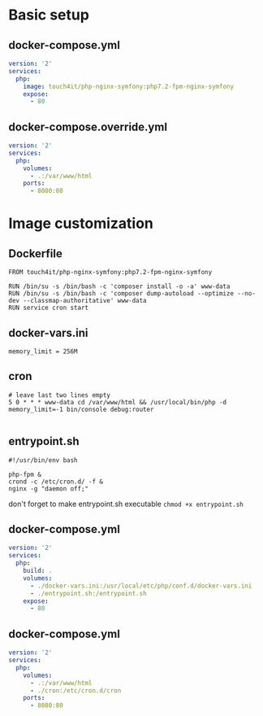 # Basic setup

## docker-compose.yml

```yaml
version: '2'
services:
  php:
    image: touch4it/php-nginx-symfony:php7.2-fpm-nginx-symfony
    expose:
      - 80
```

## docker-compose.override.yml

```yaml
version: '2'
services:
  php:
    volumes:
      - .:/var/www/html
    ports:
      - 8080:80
```

# Image customization

## Dockerfile

```
FROM touch4it/php-nginx-symfony:php7.2-fpm-nginx-symfony

RUN /bin/su -s /bin/bash -c 'composer install -o -a' www-data
RUN /bin/su -s /bin/bash -c 'composer dump-autoload --optimize --no-dev --classmap-authoritative' www-data
RUN service cron start
```

## docker-vars.ini

```
memory_limit = 256M
```

## cron

```
# leave last two lines empty
5 0 * * * www-data cd /var/www/html && /usr/local/bin/php -d memory_limit=-1 bin/console debug:router


```

## entrypoint.sh

```
#!/usr/bin/env bash

php-fpm &
crond -c /etc/cron.d/ -f &
nginx -g "daemon off;"

```

don't forget to make entrypoint.sh executable `chmod +x entrypoint.sh`

## docker-compose.yml

```yaml
version: '2'
services:
  php:
    build: .
    volumes:
      - ./docker-vars.ini:/usr/local/etc/php/conf.d/docker-vars.ini
      - ./entrypoint.sh:/entrypoint.sh
    expose:
      - 80
```

## docker-compose.yml

```yaml
version: '2'
services:
  php:
    volumes:
      - .:/var/www/html
      - ./cron:/etc/cron.d/cron
    ports:
      - 8080:80
```
